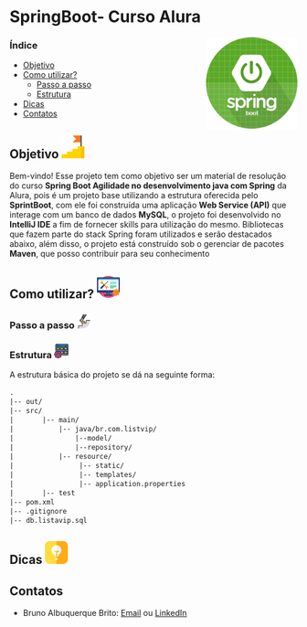 
# SpringBoot- Curso Alura

<img src="./Asserts_Readme/spring.png" align="right"  width="160" height="160" />

### Índice
* [Objetivo](#objetivo)
* [Como utilizar?](#comoutilizar)
    - [Passo a passo](#)
    - [Estrutura](#)
* [Dicas](#dicas)
* [Contatos](#contatos)

<div id='objetivo'>

## Objetivo <img src="./Asserts_Readme/goal.png" width="40" height="40" />

Bem-vindo! Esse projeto tem como objetivo ser um material de resolução do curso **Spring Boot Agilidade no desenvolvimento java com Spring** da Alura, pois é um projeto base utilizando a estrutura oferecida pelo **SprintBoot**, com ele foi construída uma aplicação **Web Service (API)** que interage com um banco de dados **MySQL**, o projeto foi desenvolvido no **IntelliJ IDE** a fim de fornecer skills para utilização do mesmo. Bibliotecas que fazem parte do stack Spring foram utilizados e serão destacados abaixo, além disso, o projeto está construído sob o gerenciar de pacotes **Maven**,  que posso contribuir para seu conhecimento

<div id='comoutilizar'>

## Como utilizar? <img src="./Asserts_Readme/technical-support.png" width="40" height="40" />

### Passo a passo <img src="./Asserts_Readme/step.png" width="25" height="25" />

<!-- 1. Vá até a Central de Software e instale o **GitHub** e o **Eclipse Neon**, caso eles ainda não estejam instalados.

2. Now clone it:

    ```sh
    $ git clone git://github.com/braziljs/conf-boilerplate.git
    ```

3. Then go to the project's folder:

    ```sh
    $ cd conf-boilerplate
    ```

4. Install all dependencies:

    ```sh
    $ npm install
    ```

5. And finally run:

    ```sh
    $ npm run watch
    ```
   Now you can see the website running in `localhost:9778` :D

6. Once you're done editing and want to publish the site to GitHub Pages:

    ```sh
    $ npm run deploy -->



### Estrutura <img src="./Asserts_Readme/folder-management.png" width="25" height="25" />

A estrutura básica do projeto se dá na seguinte forma:
```
.
|-- out/
|-- src/
|       |-- main/
|           |-- java/br.com.listvip/
|               |--model/
|               |--repository/
|           |-- resource/
|                |-- static/
|                |-- templates/
|                |-- application.properties
|       |-- test   
|-- pom.xml
|-- .gitignore
|-- db.listavip.sql
```

<!-- ### out/

É onde os arquivos gerados são armazenados, uma vez que o DocPad tenha sido rodado. Porém, esse diretório se torna desnecessário no versionamento, por isso está ignorado ([.gitignore](https://github.com/braziljs/conf-boilerplate/blob/master/.gitignore)).

### [src/documents](https://github.com/braziljs/conf-boilerplate/blob/master/src/documents)

Contém o arquivo responsável por importar todas as seções da aplicação. Além disso contém o tema com todos seus arquivos como imagens, arquivos CSS e JS.

### [src/layouts](https://github.com/braziljs/conf-boilerplate/tree/master/src/layouts)

Contém o template padrão da aplicação.

### [src/partials](https://github.com/braziljs/conf-boilerplate/tree/master/src/partials)

São blocos de código utilizados para gerar a página principal do site ([index.html](https://github.com/braziljs/conf-boilerplate/blob/master/src/documents/index.html.eco)).

### [docpad.js](https://github.com/braziljs/conf-boilerplate/blob/master/docpad.js)

Armazena de forma fácil a maior parte das configurações da aplicação.

### [package.json](https://github.com/braziljs/conf-boilerplate/blob/master/package.json)

Lista as dependências de módulos do NodeJS. -->


<div id='dicas'>

## Dicas <img src="./Asserts_Readme/tips.png" width="40" height="40" />

<div id='contatos'>

## Contatos

* Bruno Albuquerque Brito: [Email](mailto:brunoalbuquequebrito@outlook.com) ou [LinkedIn](https://www.linkedin.com/in/bruno-albuquerque-brito-07258590/)